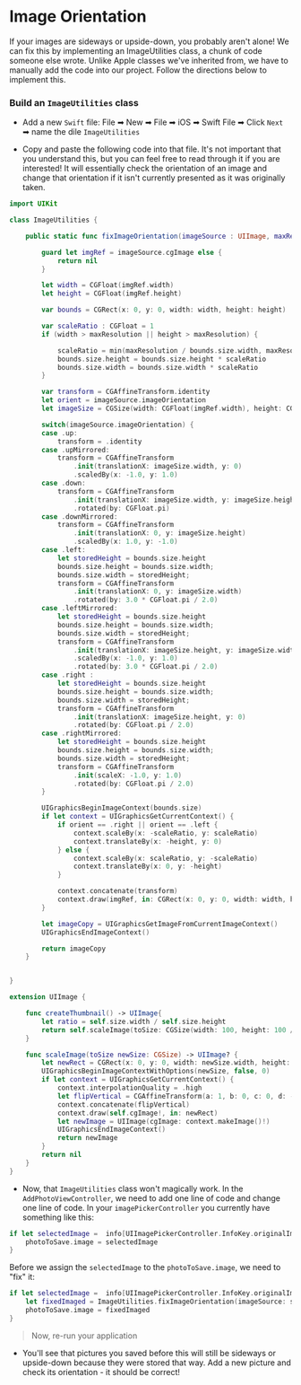 # Image Orientation

If your images are sideways or upside-down, you probably aren't alone! We can fix this by implementing an ImageUtilities class, a chunk of code someone else wrote. Unlike Apple classes we've inherited from, we have to manually add the code into our project. Follow the directions below to implement this.

### Build an `ImageUtilities` class

* Add a new `Swift` file: File ➡ New ➡ File ➡ iOS ➡ Swift File ➡ Click `Next` ➡ name the dile `ImageUtilities`

* Copy and paste the following code into that file. It's not important that you understand this, but you can feel free to read through it if you are interested! It will essentially check the orientation of an image and change that orientation if it isn't currently presented as it was originally taken.

```swift
import UIKit

class ImageUtilities {

    public static func fixImageOrientation(imageSource : UIImage, maxResolution : CGFloat = 320) -> UIImage? {

        guard let imgRef = imageSource.cgImage else {
            return nil
        }

        let width = CGFloat(imgRef.width)
        let height = CGFloat(imgRef.height)

        var bounds = CGRect(x: 0, y: 0, width: width, height: height)

        var scaleRatio : CGFloat = 1
        if (width > maxResolution || height > maxResolution) {

            scaleRatio = min(maxResolution / bounds.size.width, maxResolution / bounds.size.height)
            bounds.size.height = bounds.size.height * scaleRatio
            bounds.size.width = bounds.size.width * scaleRatio
        }

        var transform = CGAffineTransform.identity
        let orient = imageSource.imageOrientation
        let imageSize = CGSize(width: CGFloat(imgRef.width), height: CGFloat(imgRef.height))

        switch(imageSource.imageOrientation) {
        case .up:
            transform = .identity
        case .upMirrored:
            transform = CGAffineTransform
                .init(translationX: imageSize.width, y: 0)
                .scaledBy(x: -1.0, y: 1.0)
        case .down:
            transform = CGAffineTransform
                .init(translationX: imageSize.width, y: imageSize.height)
                .rotated(by: CGFloat.pi)
        case .downMirrored:
            transform = CGAffineTransform
                .init(translationX: 0, y: imageSize.height)
                .scaledBy(x: 1.0, y: -1.0)
        case .left:
            let storedHeight = bounds.size.height
            bounds.size.height = bounds.size.width;
            bounds.size.width = storedHeight;
            transform = CGAffineTransform
                .init(translationX: 0, y: imageSize.width)
                .rotated(by: 3.0 * CGFloat.pi / 2.0)
        case .leftMirrored:
            let storedHeight = bounds.size.height
            bounds.size.height = bounds.size.width;
            bounds.size.width = storedHeight;
            transform = CGAffineTransform
                .init(translationX: imageSize.height, y: imageSize.width)
                .scaledBy(x: -1.0, y: 1.0)
                .rotated(by: 3.0 * CGFloat.pi / 2.0)
        case .right :
            let storedHeight = bounds.size.height
            bounds.size.height = bounds.size.width;
            bounds.size.width = storedHeight;
            transform = CGAffineTransform
                .init(translationX: imageSize.height, y: 0)
                .rotated(by: CGFloat.pi / 2.0)
        case .rightMirrored:
            let storedHeight = bounds.size.height
            bounds.size.height = bounds.size.width;
            bounds.size.width = storedHeight;
            transform = CGAffineTransform
                .init(scaleX: -1.0, y: 1.0)
                .rotated(by: CGFloat.pi / 2.0)
        }

        UIGraphicsBeginImageContext(bounds.size)
        if let context = UIGraphicsGetCurrentContext() {
            if orient == .right || orient == .left {
                context.scaleBy(x: -scaleRatio, y: scaleRatio)
                context.translateBy(x: -height, y: 0)
            } else {
                context.scaleBy(x: scaleRatio, y: -scaleRatio)
                context.translateBy(x: 0, y: -height)
            }

            context.concatenate(transform)
            context.draw(imgRef, in: CGRect(x: 0, y: 0, width: width, height: height))
        }

        let imageCopy = UIGraphicsGetImageFromCurrentImageContext()
        UIGraphicsEndImageContext()

        return imageCopy
    }


}

extension UIImage {

    func createThumbnail() -> UIImage{
        let ratio = self.size.width / self.size.height
        return self.scaleImage(toSize: CGSize(width: 100, height: 100 / ratio))!
    }

    func scaleImage(toSize newSize: CGSize) -> UIImage? {
        let newRect = CGRect(x: 0, y: 0, width: newSize.width, height: newSize.height).integral
        UIGraphicsBeginImageContextWithOptions(newSize, false, 0)
        if let context = UIGraphicsGetCurrentContext() {
            context.interpolationQuality = .high
            let flipVertical = CGAffineTransform(a: 1, b: 0, c: 0, d: -1, tx: 0, ty: newSize.height)
            context.concatenate(flipVertical)
            context.draw(self.cgImage!, in: newRect)
            let newImage = UIImage(cgImage: context.makeImage()!)
            UIGraphicsEndImageContext()
            return newImage
        }
        return nil
    }
}
```

* Now, that `ImageUtilities` class won't magically work. In the `AddPhotoViewController`, we need to add one line of code and change one line of code. In your `imagePickerController` you currently have something like this:

```swift
if let selectedImage =  info[UIImagePickerController.InfoKey.originalImage] as? UIImage {
    photoToSave.image = selectedImage
}
```

Before we assign the `selectedImage` to the `photoToSave.image`, we need to "fix" it:

```swift
if let selectedImage =  info[UIImagePickerController.InfoKey.originalImage] as? UIImage {
    let fixedImaged = ImageUtilities.fixImageOrientation(imageSource: selectedImage)
    photoToSave.image = fixedImaged
}
```

> Now, re-run your application

* You'll see that pictures you saved before this will still be sideways or upside-down because they were stored that way. Add a new picture and check its orientation - it should be correct!
